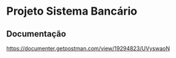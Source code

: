 # Projeto Sistema Bancário


## Documentação

https://documenter.getpostman.com/view/19294823/UVyswaoN